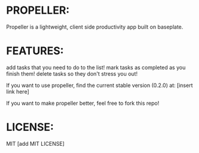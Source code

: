 PROPELLER:
==========
Propeller is a lightweight, client side productivity app built on baseplate.

FEATURES:
========
add tasks that you need to do to the list!
mark tasks as completed as you finish them!
delete tasks so they don't stress you out!

If you want to use propeller, find the current stable version (0.2.0) at:
[insert link here]

If you want to make propeller better, feel free to fork this repo!

LICENSE:
=======
MIT
[add MIT LICENSE]
